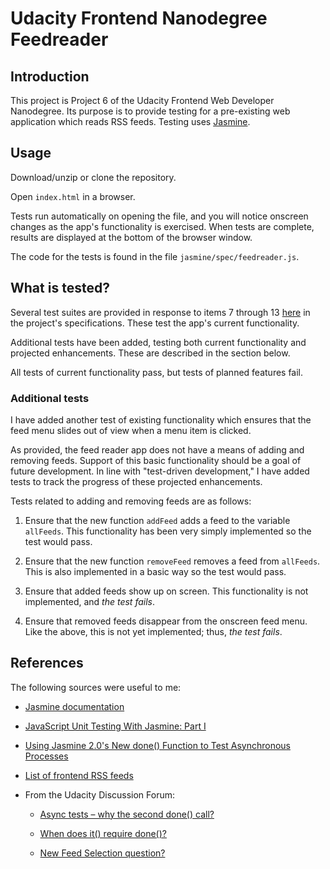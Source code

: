 # Udacity Frontend Nanodegree Feedreader

## Introduction

This project is Project 6 of the Udacity Frontend Web Developer Nanodegree.  Its purpose is to provide testing for a pre-existing web application which reads RSS feeds.  Testing uses [Jasmine](http://jasmine.github.io/).

## Usage

Download/unzip or clone the repository.

Open `index.html` in a browser.

Tests run automatically on opening the file, and you will notice onscreen changes as the app's functionality is exercised.  When tests are complete, results are displayed at the bottom of the browser window.

The code for the tests is found in the file `jasmine/spec/feedreader.js`.

## What is tested?

Several test suites are provided in response to items 7 through 13 [here](https://github.com/udacity/frontend-nanodegree-feedreader#how-will-i-complete-this-project) in the project's specifications.  These test the app's current functionality.

Additional tests have been added, testing both current functionality and projected enhancements.  These are described in the section below.

All tests of current functionality pass, but tests of planned features fail.

### Additional tests

I have added another test of existing functionality which ensures that the feed menu slides out of view when a menu item is clicked.

As provided, the feed reader app does not have a means of adding and removing feeds.  Support of this basic functionality should be a goal of future development.  In line with "test-driven development," I have added tests to track the progress of these projected enhancements.

Tests related to adding and removing feeds are as follows:

1. Ensure that the new function `addFeed` adds a feed to the variable `allFeeds`.  This functionality has been very simply implemented so the test would pass.

2. Ensure that the new function `removeFeed` removes a feed from `allFeeds`.  This is also implemented in a basic way so the test would pass.

3. Ensure that added feeds show up on screen.  This functionality is not implemented, and _the test fails_.

4. Ensure that removed feeds disappear from the onscreen feed menu.  Like the above, this is not yet implemented; thus, _the test fails_.

## References

The following sources were useful to me:

* [Jasmine documentation](http://jasmine.github.io/2.1/introduction.html)

* [JavaScript Unit Testing With Jasmine: Part I](http://www.joezimjs.com/javascript/javascript-unit-testing-with-jasmine-part-1/)

* [Using Jasmine 2.0's New done() Function to Test Asynchronous Processes](http://www.htmlgoodies.com/beyond/javascript/stips/using-jasmine-2.0s-new-done-function-to-test-asynchronous-processes.html)

* [List of frontend RSS feeds](https://github.com/impressivewebs/frontend-feeds)

* From the Udacity Discussion Forum:

    + [Async tests – why the second done() call?](https://discussions.udacity.com/t/async-tests-why-the-second-done-call/40751)

    + [When does it() require done()?](https://discussions.udacity.com/t/when-does-it-require-done/38785)

    + [New Feed Selection question?](https://discussions.udacity.com/t/new-feed-selection-question/16274)
